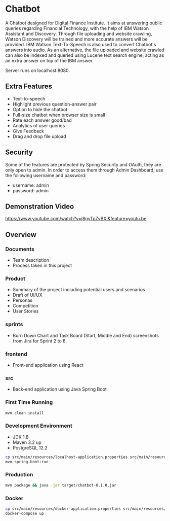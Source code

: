 # Chatbot

A Chatbot designed for Digital Finance Institute. It aims at answering public queries regarding Financial Technology,
with the help of IBM Watson Assistant and Discovery. Through file uploading and website crawling, Watson Discovery 
will be trained and more accurate answers will be provided. IBM Watson Text-To-Speech is also used to convert Chatbot's
answers into audio. As an alternative, the file uploaded and website crawled can also be indexed and queried using
Lucene text search engine, acting as an extra answer on top of the IBM answer.

Server runs on localhost:8080.

## Extra Features
- Text-to-speech
- Highlight previous question-answer pair
- Option to hide the chatbot
- Full-size chatbot when browser size is small
- Rate each answer good/bad 
- Analytics of user queries
- Give Feedback
- Drag and drop file upload

## Security
Some of the features are protected by Spring Security and OAuth, they are only open to admin. In order to access them
through Admin Dashboard, use the following username and password:
- username: admin
- password: admin

## Demonstration Video
https://www.youtube.com/watch?v=j8gyTp7vBXI&feature=youtu.be

## Overview

### Documents
- Team description 
- Process taken in this project

### Product
- Summary of the project including potential users and scenarios
- Draft of UI/UX
- Personas
- Competition 
- User Stories

### sprints
- Burn Down Chart and Task Board (Start, Middle and End) screenshots from Jira for Sprint 2 to 8.

### frontend
- Front-end application using React

### src
- Back-end application using Java Spring Boot

### First Time Running
```sh
mvn clean install
```

### Development Environment
- JDK 1.8
- Maven 3.2 up
- PostgreSQL 12.2

```sh
cp src/main/resources/localhost-application.properties src/main/resources/application.properties
mvn spring-boot:run
```

### Production

```sh
mvn package && java -jar target/chatbot-0.1.0.jar
```

### Docker

```sh
cp src/main/resources/docker-application.properties src/main/resources/application.properties
docker-compose up
```
